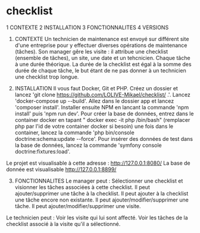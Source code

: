 # checklist
1 CONTEXTE
2 INSTALLATION
3 FONCTIONNALITES
4 VERSIONS



1) CONTEXTE
Un technicien de maintenance est envoyé sur différent site d'une entreprise pour y effectuer diverses opérations de maintenance (tâches).
Son manager gêre les visite : il attribue une checklist (ensemble de tâches), un site, une date et un tehcnicien.
Chaque tâche à une durée théorique. La durée de la checklist est égal à la somme des durée de chaque tâche, le but étant de ne pas donner à un technicien une checklist trop longue.

2) INSTALLATION
Il vous faut Docker, Git et PHP.
Créez un dossier et lancez 'git clone https://github.com/LOLIVE-Mikael/checklist/ .'.
Lancez 'docker-compose up --build'.
Allez dans le dossier app et lancez 'composer install'.
Installer ensuite NPM en lancant la commande 'npm install' puis 'npm run dev'.
Pour créer la base de données, entrez dans le container docker en tapant " docker exec -it php /bin/bash" (remplacer php par l'id de votre container docker si besoin)
une fois dans le container, lancez la commande 'php bin/console doctrine:schema:update --force'.
Pour insérer des données de test dans la base de données, lancez la commande 'symfony console doctrine:fixtures:load'.

Le projet est visualisable à cette adresse : http://127.0.0.1:8080/
La base de donnée est visualisable http://127.0.0.1:8899/

3) FONCTIONNALITES
Le manager peut :
Sélectionner une checklist et visionner les tâches associées à cette checklist.
Il peut ajouter/supprimer une tâche à la checklist.
Il peut ajouter à la checklist une tâche encore non existante.
Il peut ajouter/modifier/supprimer une tâche.
Il peut ajouter/modifier/supprimer une visite.

Le technicien peut : 
Voir les visite qui lui sont affecté.
Voir les tâches de la checklist associé à la visite qu'il a sélectionné.